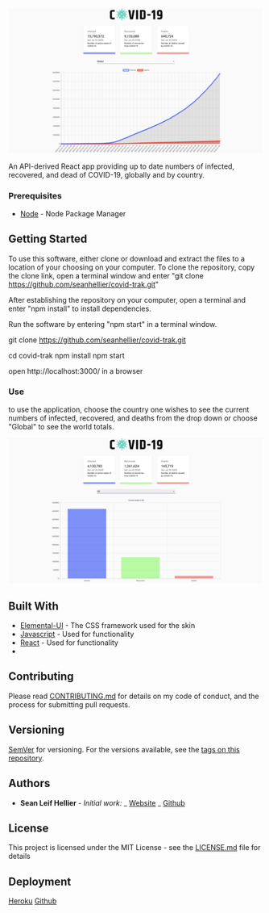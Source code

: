 ![COVID-Trak](src/images/indexPage.png)

An API-derived React app providing up to date numbers of infected, recovered, and dead of COVID-19, globally and by country.

### Prerequisites

- [Node](https://nodejs.org/) - Node Package Manager

## Getting Started

To use this software, either clone or download and extract the files to a location of your choosing on your computer. To clone the repository, copy the clone link, open a terminal window and enter "git clone https://github.com/seanhellier/covid-trak.git"

After establishing the repository on your computer, open a terminal and enter "npm install" to install dependencies.

Run the software by entering "npm start" in a terminal window.

git clone https://github.com/seanhellier/covid-trak.git

cd covid-trak
npm install
npm start

open http://localhost:3000/ in a browser

### Use

to use the application, choose the country one wishes to see the current numbers of infected, recovered, and deaths from the drop down or choose "Global" to see the world totals.

![Country Stats](src/images/countryStats.png)

## Built With

- [Elemental-UI](http://elemental-ui.com/) - The CSS framework used for the skin
- [Javascript](https://www.javascript.com/) - Used for functionality
- [React](https://reactjs.org/) - Used for functionality
-

## Contributing

Please read [CONTRIBUTING.md](https://github.com/seanhellier/covid-trak/blob/master/contributing.md) for details on my code of conduct, and the process for submitting pull requests.

## Versioning

[SemVer](http://semver.org/) for versioning. For the versions available, see the [tags on this repository](https://github.com/your/project/tags).

## Authors

- **Sean Leif Hellier** - _Initial work:_
  _ [Website](http://www.seanhellier.com)
  _ [Github](https://github.com/seanhellier/slh_portfolio)

## License

This project is licensed under the MIT License - see the [LICENSE.md](LICENSE.md) file for details

## Deployment

[Heroku](https://covid-trak.herokuapp.com/)
[Github](https://github.com/seanhellier/covid-trak)
